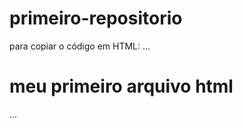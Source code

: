 # primeiro-repositorio

para copiar o código em HTML:
...
<html>
  <h1>meu primeiro arquivo html</h1>
  </html>
...
